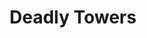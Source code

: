 ---
layout: video
series: Angry Video Game Nerd
season: 3
episode: 54
title: "Deadly Towers"
permalink: /avgn/episode-54
video_info:
  - youtube;YouTube;cgCSbOy4mNU
  - drive;ScrewAttack version;1YJLksvT320_hLsaCAgbW9Af8S_LvN5ru
release_date: 2008-08-19
mike_notes:
toggle: off
title-cards:
  - episode-54.jpg
  - episode-54b.jpg
---